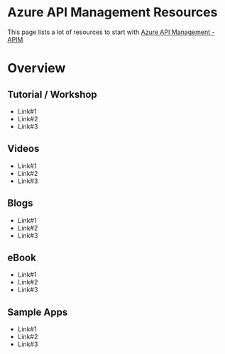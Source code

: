 # Azure API Management Resources

This page lists a lot of resources to start with [Azure API Management - APIM](https://learn.microsoft.com/en-us/azure/api-management/)


# Overview


## Tutorial / Workshop

 - Link#1
 - Link#2
 - Link#3 

## Videos

 - Link#1
 - Link#2
 - Link#3 

## Blogs

 - Link#1
 - Link#2
 - Link#3 

## eBook

 - Link#1
 - Link#2
 - Link#3 

## Sample Apps

 - Link#1
 - Link#2
 - Link#3 

